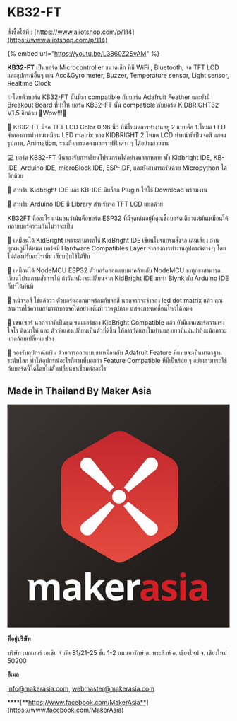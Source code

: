 # KB32-FT

สั่งซื้อได้ที่ : [https://www.aiiotshop.com/p/114](https://www.aiiotshop.com/p/114)

{% embed url="https://youtu.be/L3860Z2SvAM" %}



**KB32-FT** เป็นบอร์ด Microcontroller ขนาดเล็ก  ที่มี WiFi , Bluetooth, จอ TFT LCD และอุปกรณ์อื่นๆ เช่น Acc&Gyro meter, Buzzer, Temperature sensor, Light sensor, Realtime Clock  
  
✨โดยตัวบอร์ด KB32-FT นั้นมีขา compatible กับบอร์ด Adafruit Feather และยังมี Breakout Board ที่ทำให้ บอร์ด KB32-FT นั้น compatible กับบอร์ด KIDBRIGHT32 V1.5 อีกด้วย 🎉Wow!!!🎉  
  
🎯 KB32-FT มีจอ TFT LCD Color 0.96 นิ้ว ที่มีโหมดการทำงานอยู่ 2 แบบคือ 1.โหมด LED จำลองการทำงานเหมือน LED matrix ของ KIDBRIGHT 2.โหมด LCD ทำหน้าที่เป็นจอสี แสดงรูปภาพ, Animation, รวมถึงการแสดงผลกราฟฟิกต่าง ๆ ได้อย่างสวยงาม  
  
💻 บอร์ด KB32-FT นั้นรองรับการเขียนโปรแกรมได้อย่างหลากหลาย ทั้ง Kidbright IDE, KB-IDE, Arduino IDE, microBlock IDE, ESP-IDF, และยังสามารถรันด้วย Micropython ได้อีกด้วย  
  
 📍 สำหรับ Kidbright IDE และ KB-IDE มีบล็อก Plugin ให้ใช้ Download พร้อมงาน   
  
 📍 สำหรับ Arduino IDE มี Library สำหรับจอ TFT LCD แยกด้วย   
  
 KB32FT คืออะไร แน่นอนว่ามันคือบอร์ด ESP32 ที่มีจุดเด่นอยู่ที่คุณซื้อบอร์ดเดียวแต่มันเหมือนได้หลายบอร์ดรวมกันไม่ว่าจะเป็น  
  
💖 เหมือนได้ KidBright เพราะสามารถใช้ KidBright IDE เขียนโปรแกรมสั่งจอ เล่นเสียง อ่านอุณหภูมิได้หมด บอร์ดมี Hardware Compatibles Layer จำลองการทำงานอุปกรณ์ต่าง ๆ โดยไม่ต้องปรับอะไรเพิ่ม เสียบปุ๊บใช้ได้ปั๊บ   
  
💖 เหมือนได้ NodeMCU ESP32 ตัวบอร์ดออกแบบมาคล้ายกับ NodeMCU ขาทุกขาสามารถเขียนโปรแกรมสั่งการได้ ถ้าวันหนึ่งจะเปลี่ยนจาก KidBright IDE มาทำ Blynk กับ Arduino IDE ก็ทำได้ทันที  
  
💖 หน้าจอสี ใช่แล้ววว ตัวบอร์ดออกมาพร้อมกับจอสี นอกจากจะจำลอง led dot matrix แล้ว คุณสามารถใช้ความสามารถของจอได้อย่างเต็มที่ วาดรูปภาพ แสดงภาพเคลื่อนไหวได้หมด  
  
💖 เซนเซอร์ นอกจากที่เป็นชุดเซนเซอร์ของ KidBright Compatible แล้ว ยังมีเซนเซอร์ความเร่ง ไจโร ติดมาให้ และ ตัววัดแสงเปลี่ยนเป็นตัวที่ดีขึ้น ให้การวัดแสงในย่านแสงขาวที่แม่นยำถึงแม้สภาวะแวดล้อมเปลี่ยนแปลง  
  
💖 รองรับอุปกรณ์เสริม ด้วยการออกแบบขาเหมือนกับ Adafruit Feature ที่แทบจะเป็นมาตรฐานระดับโลก ทำให้อุปกรณ์อะไรก็ตามที่บอกว่า Feature Compatible ที่มีเป็นร้อย ๆ อย่างสามารถใช้กับบอร์ดนี้ได้โดยไม่ตั้งเปลี่ยนขาเชื่อมต่ออะไร

## Made in Thailand By **Maker Asia**

![](.gitbook/assets/image%20%28144%29.png)

**ที่อยู่บริษัท**

บริษัท เมกเกอร์ เอเซีย จำกัด 81/21-25 ชั้น 1-2 ถนนอารักษ์ ต. พระสิงห์ อ. เชียงใหม่ จ. เชียงใหม่ 50200

**อีเมล**

info@makerasia.com, webmaster@makerasia.com

\*\*\*\*[**https://www.facebook.com/MakerAsia**](https://www.facebook.com/MakerAsia)  


